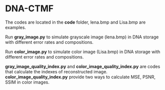 # DNA-CTMF

The codes are located in the **code** folder, lena.bmp and Lisa.bmp are examples.

Run **gray_image.py** to simulate grayscale image (lena.bmp) in DNA storage with different error rates and compositions. 

Run **color_image.py** to simulate color image (Lisa.bmp) in DNA storage with different error rates and compositions.

**gray_image_quality_index.py** and **color_image_quality_index.py** are codes that calculate the indexes of reconstructed image. **color_image_quality_index.py**  provide two ways to calculate MSE, PSNR, SSIM in color images.
